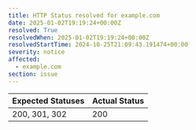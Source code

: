 ```yaml
---
title: HTTP Status resolved for example.com
date: 2025-01-02T19:19:24+00:00Z
resolved: True
resolvedWhen: 2025-01-02T19:19:24+00:00Z
resolvedStartTime: 2024-10-25T21:09:43.191474+00:00
severity: notice
affected:
  - example.com
section: issue
---
```


| Expected Statuses | Actual Status  |
|-------------------|----------------|
| 200, 301, 302 | 200 |
